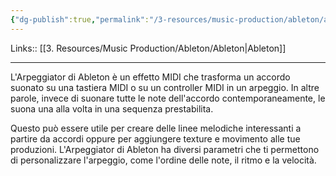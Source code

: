 ```yaml
---
{"dg-publish":true,"permalink":"/3-resources/music-production/ableton/ableton-arpeggiator/"}
---
```


Links:: [[3. Resources/Music Production/Ableton/Ableton\|Ableton]]

----
L'Arpeggiator di Ableton è un effetto MIDI che trasforma un accordo suonato su una tastiera MIDI o su un controller MIDI in un arpeggio. In altre parole, invece di suonare tutte le note dell'accordo contemporaneamente, le suona una alla volta in una sequenza prestabilita.

Questo può essere utile per creare delle linee melodiche interessanti a partire da accordi oppure per aggiungere texture e movimento alle tue produzioni. L'Arpeggiator di Ableton ha diversi parametri che ti permettono di personalizzare l'arpeggio, come l'ordine delle note, il ritmo e la velocità.

